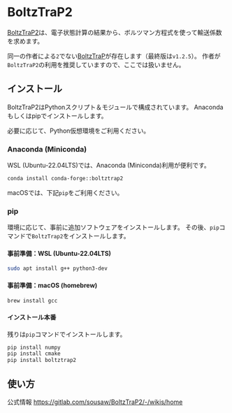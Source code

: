 # BoltzTraP2

[BoltzTraP2](https://www.tuwien.at/en/tch/tc/theoretical-materials-chemistry/boltztrap2)は、電子状態計算の結果から、ボルツマン方程式を使って輸送係数を求めます。

同一の作者による`2`でない[BoltzTraP](https://www.tuwien.at/en/tch/tc/theoretical-materials-chemistry/boltztrap)が存在します（最終版は`v1.2.5`）。
作者が`BoltzTraP2`の利用を推奨していますので、ここでは扱いません。

## インストール

BoltzTraP2はPythonスクリプト＆モジュールで構成されています。
Anacondaもしくはpipでインストールします。

必要に応じて、Python仮想環境をご利用ください。

### Anaconda (Miniconda)

WSL (Ubuntu-22.04LTS)では、Anaconda (Miniconda)利用が便利です。

```sh
conda install conda-forge::boltztrap2
```

macOSでは、下記`pip`をご利用ください。

### pip

環境に応じて、事前に追加ソフトウェアをインストールします。
その後、`pip`コマンドで`BoltzTrap2`をインストールします。

#### 事前準備：WSL (Ubuntu-22.04LTS)

```sh
sudo apt install g++ python3-dev
```

#### 事前準備：macOS (homebrew)

```sh
brew install gcc
```

#### インストール本番

残りは`pip`コマンドでインストールします。

```sh
pip install numpy
pip install cmake
pip install boltztrap2
```

## 使い方

公式情報
https://gitlab.com/sousaw/BoltzTraP2/-/wikis/home
